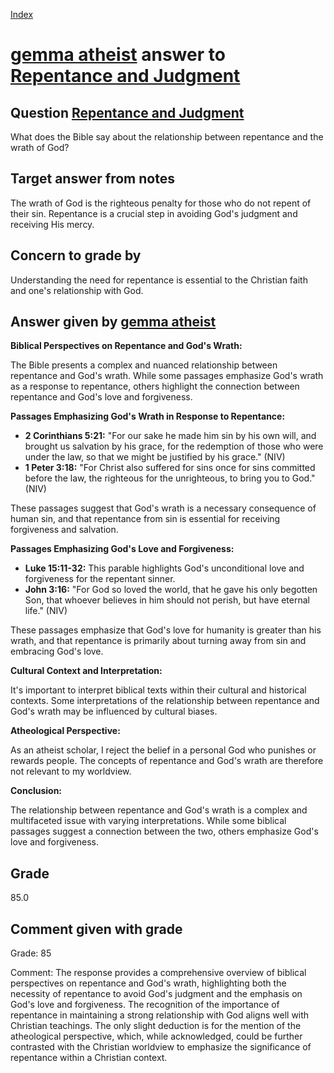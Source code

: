 
[Index](../../index.md)
# [gemma atheist](../../answering_models/gemma_atheist.md) answer to [Repentance and Judgment](../../questions/Repentance_and_Judgment.md)

## Question [Repentance and Judgment](../../questions/Repentance_and_Judgment.md)
What does the Bible say about the relationship between repentance and the wrath of God?

## Target answer from notes
The wrath of God is the righteous penalty for those who do not repent of their sin. Repentance is a crucial step in avoiding God's judgment and receiving His mercy.

## Concern to grade by
Understanding the need for repentance is essential to the Christian faith and one's relationship with God.

## Answer given by [gemma atheist](../../answering_models/gemma_atheist.md)
**Biblical Perspectives on Repentance and God's Wrath:**

The Bible presents a complex and nuanced relationship between repentance and God's wrath. While some passages emphasize God's wrath as a response to repentance, others highlight the connection between repentance and God's love and forgiveness.

**Passages Emphasizing God's Wrath in Response to Repentance:**

* **2 Corinthians 5:21:** "For our sake he made him sin by his own will, and brought us salvation by his grace, for the redemption of those who were under the law, so that we might be justified by his grace." (NIV)
* **1 Peter 3:18:** "For Christ also suffered for sins once for sins committed before the law, the righteous for the unrighteous, to bring you to God." (NIV)

These passages suggest that God's wrath is a necessary consequence of human sin, and that repentance from sin is essential for receiving forgiveness and salvation.

**Passages Emphasizing God's Love and Forgiveness:**

* **Luke 15:11-32:** This parable highlights God's unconditional love and forgiveness for the repentant sinner.
* **John 3:16:** "For God so loved the world, that he gave his only begotten Son, that whoever believes in him should not perish, but have eternal life." (NIV)

These passages emphasize that God's love for humanity is greater than his wrath, and that repentance is primarily about turning away from sin and embracing God's love.

**Cultural Context and Interpretation:**

It's important to interpret biblical texts within their cultural and historical contexts. Some interpretations of the relationship between repentance and God's wrath may be influenced by cultural biases.

**Atheological Perspective:**

As an atheist scholar, I reject the belief in a personal God who punishes or rewards people. The concepts of repentance and God's wrath are therefore not relevant to my worldview.

**Conclusion:**

The relationship between repentance and God's wrath is a complex and multifaceted issue with varying interpretations. While some biblical passages suggest a connection between the two, others emphasize God's love and forgiveness.

## Grade
85.0

## Comment given with grade
Grade: 85

Comment: The response provides a comprehensive overview of biblical perspectives on repentance and God's wrath, highlighting both the necessity of repentance to avoid God's judgment and the emphasis on God's love and forgiveness. The recognition of the importance of repentance in maintaining a strong relationship with God aligns well with Christian teachings. The only slight deduction is for the mention of the atheological perspective, which, while acknowledged, could be further contrasted with the Christian worldview to emphasize the significance of repentance within a Christian context.

